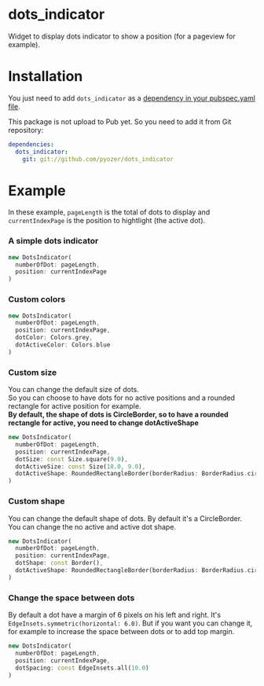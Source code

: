 # dots_indicator

Widget to display dots indicator to show a position (for a pageview for example).

# Installation

You just need to add `dots_indicator` as a [dependency in your pubspec.yaml file](https://flutter.io/using-packages/).

This package is not upload to Pub yet.
So you need to add it from Git repository:
```yaml
dependencies:
  dots_indicator:
    git: git://github.com/pyozer/dots_indicator
```

# Example

In these example, `pageLength` is the total of dots to display and `currentIndexPage` is the position to hightlight (the active dot).

### A simple dots indicator

```dart
new DotsIndicator(
  numberOfDot: pageLength,
  position: currentIndexPage
)
```

### Custom colors

```dart
new DotsIndicator(
  numberOfDot: pageLength,
  position: currentIndexPage,
  dotColor: Colors.grey,
  dotActiveColor: Colors.blue
)
```

### Custom size

You can change the default size of dots.<br />
So you can choose to have dots for no active positions and a rounded rectangle for active position for example.<br />
**By default, the shape of dots is CircleBorder, so to have a rounded rectangle for active, you need to change dotActiveShape**

```dart
new DotsIndicator(
  numberOfDot: pageLength,
  position: currentIndexPage,
  dotSize: const Size.square(9.0),
  dotActiveSize: const Size(18.0, 9.0),
  dotActiveShape: RoundedRectangleBorder(borderRadius: BorderRadius.circular(5.0))
)
```

### Custom shape

You can change the default shape of dots. By default it's a CircleBorder.<br />
You can change the no active and active dot shape.

```dart
new DotsIndicator(
  numberOfDot: pageLength,
  position: currentIndexPage,
  dotShape: const Border(),
  dotActiveShape: RoundedRectangleBorder(borderRadius: BorderRadius.circular(5.0))
)
```

### Change the space between dots

By default a dot have a margin of 6 pixels on his left and right. It's `EdgeInsets.symmetric(horizontal: 6.0)`.
But if you want you can change it, for example to increase the space between dots or to add top margin.

```dart
new DotsIndicator(
  numberOfDot: pageLength,
  position: currentIndexPage,
  dotSpacing: const EdgeInsets.all(10.0)
)
```

